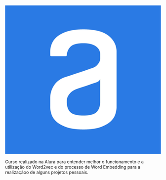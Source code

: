 <p align="center">
  <img src="https://github.com/RogerioOMDS/Alura-Word2vec-Interpretacao/blob/master/logo.png" width="640" height="480" />
</p>

Curso realizado na Alura para entender melhor o funcionamento e a utilização do Word2vec e do processo de Word Embedding para a realizaçãoo de alguns projetos pessoais.
